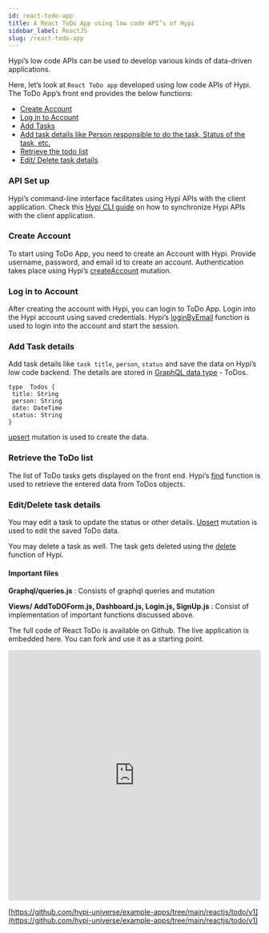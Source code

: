 ```yaml
---
id: react-todo-app
title: A React ToDo App using low code API’s of Hypi
sidebar_label: ReactJS
slug: /react-todo-app
---
```


Hypi’s low code APIs can be used to develop various kinds of data-driven applications.

Here, let’s look at `React ToDo app` developed using low code APIs of Hypi. The ToDo App’s front end provides the below functions:

+ [Create Account](#create-account)
+ [Log in to Account](#log-in-to-account)
+ [Add Tasks](#add-task-details)
+ [Add task details like Person responsible to do the task, Status of the task, etc.](#add-task-details)
+ [Retrieve the todo list](#retrieve-the-todo-list)
+ [Edit/ Delete task details](#edit/delte-task-details)

### API Set up

Hypi’s command-line interface facilitates using Hypi APIs with the client application. Check this [Hypi CLI guide](hypi-cli-intro.md) on how to synchronize Hypi APIs with the client application.

### Create Account

To start using ToDo App, you need to create an Account with Hypi. Provide username, password, and email id to create an account. Authentication takes place using Hypi’s [createAccount](authentication.md#createaccount) mutation.

### Log in to Account

After creating the account with Hypi, you can login to ToDo App. Login into the Hypi account using saved credentials. Hypi’s [loginByEmail](authentication.md#loginbyemail) function is used to login into the account and start the session.

### Add Task details

Add task details like `task title`, `person`, `status` and save the data on Hypi’s low code backend. The details are stored in [GraphQL data type](gql-schema-types.md#type-language) - ToDos.
```
type  Todos {
 title: String
 person: String
 date: DateTime
 status: String
}
```
[upsert](createdata.md) mutation is used to create the data.

### Retrieve the ToDo list

The list of ToDo tasks gets displayed on the front end. Hypi’s [find](readdata.md#find) function is used to retrieve the entered data from ToDos objects.

### Edit/Delete task details

You may edit a task to update the status or other details. [Upsert](createdata.md) mutation is used to edit the saved ToDo data.

You may delete a task as well. The task gets deleted using the [delete](deletedata.md#delete) function of Hypi.

#### Important files

**Graphql/queries.js** : Consists of graphql queries and mutation

**Views/ AddToDOForm.js, Dashboard.js, Login.js, SignUp.js** : Consist of implementation of important functions discussed above.

The full code of React ToDo is available on Github. The live application is embedded here. You can fork and use it as a starting point.

<iframe src="https://codesandbox.io/embed/hypi-lowcode-todo-app-q6mjs?fontsize=14&hidenavigation=1&theme=dark"
     style="width:100%; height:500px; border:0; border-radius: 4px; overflow:hidden;"
     title="Hypi lowcode todo app"
     allow="accelerometer; ambient-light-sensor; camera; encrypted-media; geolocation; gyroscope; hid; microphone; midi; payment; usb; vr; xr-spatial-tracking"
     sandbox="allow-forms allow-modals allow-popups allow-presentation allow-same-origin allow-scripts"
   ></iframe>

[https://github.com/hypi-universe/example-apps/tree/main/reactjs/todo/v1](https://github.com/hypi-universe/example-apps/tree/main/reactjs/todo/v1)
